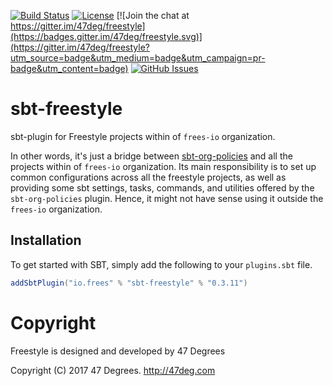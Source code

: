 
[comment]: # (Start Badges)

[![Build Status](https://travis-ci.org/frees-io/sbt-freestyle.svg?branch=master)](https://travis-ci.org/frees-io/sbt-freestyle) [![License](https://img.shields.io/badge/license-Apache%202-blue.svg)](https://raw.githubusercontent.com/frees-io/sbt-freestyle/master/LICENSE) [![Join the chat at https://gitter.im/47deg/freestyle](https://badges.gitter.im/47deg/freestyle.svg)](https://gitter.im/47deg/freestyle?utm_source=badge&utm_medium=badge&utm_campaign=pr-badge&utm_content=badge) [![GitHub Issues](https://img.shields.io/github/issues/frees-io/sbt-freestyle.svg)](https://github.com/frees-io/sbt-freestyle/issues)

[comment]: # (End Badges)

# sbt-freestyle

sbt-plugin for Freestyle projects within of `frees-io` organization.

In other words, it's just a bridge between [sbt-org-policies](https://github.com/47deg/sbt-org-policies) and all the projects within of `frees-io` organization. Its main responsibility is to set up common configurations across all the freestyle projects, as well as providing some sbt settings, tasks, commands, and utilities offered by the `sbt-org-policies` plugin. Hence, it might not have sense using it outside the `frees-io` organization.

## Installation

To get started with SBT, simply add the following to your `plugins.sbt` file.

[comment]: # (Start Replace)

```scala
addSbtPlugin("io.frees" % "sbt-freestyle" % "0.3.11")
```

[comment]: # (End Replace)

[comment]: # (Start Copyright)
# Copyright

Freestyle is designed and developed by 47 Degrees

Copyright (C) 2017 47 Degrees. <http://47deg.com>

[comment]: # (End Copyright)